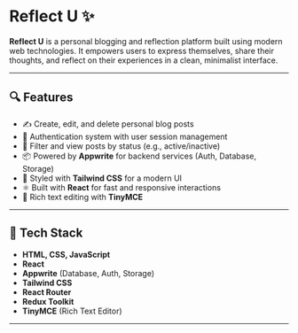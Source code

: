 # Reflect U ✨

**Reflect U** is a personal blogging and reflection platform built using modern web technologies. It empowers users to express themselves, share their thoughts, and reflect on their experiences in a clean, minimalist interface.

---

## 🔍 Features

- ✍️ Create, edit, and delete personal blog posts  
- 🔐 Authentication system with user session management  
- 🧠 Filter and view posts by status (e.g., active/inactive)  
- 📦 Powered by **Appwrite** for backend services (Auth, Database, Storage)  
- 💅 Styled with **Tailwind CSS** for a modern UI  
- ⚛️ Built with **React** for fast and responsive interactions  
- 📝 Rich text editing with **TinyMCE**

---

## 🚀 Tech Stack

- **HTML, CSS, JavaScript**  
- **React**  
- **Appwrite** (Database, Auth, Storage)  
- **Tailwind CSS**  
- **React Router**  
- **Redux Toolkit**  
- **TinyMCE** (Rich Text Editor)

---
